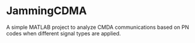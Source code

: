 # JammingCDMA
A simple MATLAB project to analyze CMDA communications based on PN codes when different signal types are applied. 
